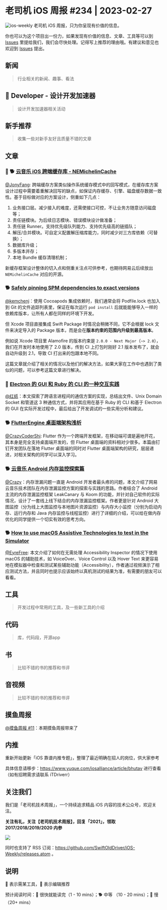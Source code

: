 # 老司机 iOS 周报 #234 | 2023-02-27

![ios-weekly](https://github.com/SwiftOldDriver/iOS-Weekly/blob/master/assets/ios-weekly.png?raw=true)
老司机 iOS 周报，只为你呈现有价值的信息。

你也可以为这个项目出一份力，如果发现有价值的信息、文章、工具等可以到 [Issues](https://github.com/SwiftOldDriver/iOS-Weekly/issues) 里提给我们，我们会尽快处理。记得写上推荐的理由哦。有建议和意见也欢迎到 [Issues](https://github.com/SwiftOldDriver/iOS-Weekly/issues) 提出。

## 新闻

> 行业相关的新闻、趣事、看法

##  Developer - 设计开发加速器

> 设计开发加速器相关活动

## 新手推荐

> 收集一些对新手友好且质量不错的文章

## 文章

### 🌟 🐕 [云音乐 iOS 跨端缓存库 - NEMichelinCache](https://mp.weixin.qq.com/s/jZ6QEuc0qoAn27lYzN1Yfw)

[@JonyFang](https://github.com/jonyfang): 跨端缓存方案类似操作系统缓存模式中的回写模式，在缓存库方案设计过程中需要着重解决回写的缺点，如保证内存缓存、引擎、磁盘缓存数据一致性。基于目标做对应的方案设计，侧重如下几点：

1. 业务接口层。减少接入的难度，还需使接口可控，不让业务方随意访问磁盘等；
2. 责任链模块。为后续日志模块、错误模块设计做准备；
3. 责任链 Runner。支持优先级队列能力、支持优先级高的链插队；
4. 解压/合并模块。可自定义配置解压缩库能力，同时减少对三方库依赖（可替换）；
5. 数据库升级；
6. 多版本并存；
7. 本地 Bundle 缓存清理机制；

新缓存框架设计整体的切入点和侧重关注点可供参考，也期待网易云后续放出 `NEMichelinCache` 对应的开源。

### 🐕 [Safely pinning SPM dependencies to exact versions](https://www.polpiella.dev/safely-pinning-spm-depedencies-to-exact-versions/)

[@kemchenj](https://kemchenj.github.io)：使用 Cocoapods 集成依赖时，我们通常会将 Podfile.lock 也加入到 Git 的文件追踪列表里，保证在每次运行 `pod install` 后就能能够导入一样的依赖库版本，让所有人都在同样的环境下开发。

但 Xcode 项目直接集成 Swift Package 时情况会稍微不同，它不会根据 lock 文件来决定导入的 Package 版本，而是会在**版本约束的范围内升级到最高版本**。

例如说 Xcode 项目里 Alamofire 的版本约束是 `2.0.0 - Next Major`（`~> 2.0`），我们在开发时本地使用了 2.0 版本，传到 CI 上打包时刚好 2.1 版本发布了，就会自动升级到 2.1，导致 CI 打出来的包跟本地不同。

这篇文章就介绍了相关的情况以及他们的解决方法，如果大家在工作中也遇到了类似的问题，可以参考这篇文章进行解决。

### 🐎 [Electron 的 GUI 和 Ruby 的 CLI 的一种交互实践](https://mp.weixin.qq.com/s/UmzeZip3KtHH44dkiijujg)

[@红纸](https://github.com/nianran)：本文探索了跨语言进程间的通信方案的实现，总结出文件、Unix Domain Socket 和管道这 3 种通信方式，并将其应用在基于 Ruby 的 CLI 和基于 Electron 的 GUI 在实际开发过程中，最后给出了开发调试的一些实用分析和建议。

### 🐕 [FlutterEngine 桌面端架构浅析](https://mp.weixin.qq.com/s/iKAHo8chgE85zix3ktHfUQ)

[@CrazyCoderShi](https://github.com/CrazyCoderShi): Flutter 作为一个跨端开发框架，在移动端可谓是遍地开花，其本身是完全支持桌面端开发的，但 Flutter 桌面端的资料相对少很多。本篇由钉钉开发团队在落地 Flutter 桌面端的同时对 Flutter 桌面端架构的研究，层层递进，对相关架构的同学可以深入学习。

### 🐕 [云音乐 Android 内存监控探索篇](https://mp.weixin.qq.com/s/tHndnmpxeDihYTIZmsafbg)

[@Crazy](https://github.com/jiyan135960)：内存泄漏问题一直是 Android 开发者最头疼的问题，本文介绍了网易云音乐技术团队在内存泄漏监控方案的探索与实践的思路。作者结合了 Android 主流的内存泄漏监控框架 LeakCanary 与 Koom 的功能，并针对自己软件的实际情况，设计了一套线上线下结合的内存泄漏监控框架。作者更是针对 Android 大图监控（分为线上大图监控与本地图片资源监控）与内存大小监控（分别为启动内存、运行内存和 Java 内存监控与线程监控）进行了详细的介绍，可以给在做内存优化的同学提供一个切实有效的思考方向。

### 🐕 [How to use macOS Assistive Technologies to test in the Simulator](https://www.basbroek.nl/cheating-the-system-for-fun-and-profit)

[@EyreFree](https://github.com/EyreFree): 本文介绍了如何在无需处理 Accessibility Inspector 的情况下使用 macOS 的辅助技术，如 VoiceOver、Voice Control 以及 Hover Text 来更容易地在模拟器中检查和测试某些辅助功能（Accessibility），作者通过视频演示了相应测试方法，并且同时也提示应该始终以真机测试的结果为准，有需要的朋友可以看看。

## 工具

> 开发过程中常用的工具，及一些新工具的介绍

## 代码

> 库，代码段，开源app

## 书

> 比较不错的书的推荐和书评

## 音视频

> 比较不错的书的推荐和书评

## 摸鱼周报

[@摸鱼周报 #11](https://mp.weixin.qq.com/s/hE9wYlLX8F1sKjIF5eIPVQ)：本期摸鱼周报带来了

## 内推

重新开始更新「iOS 靠谱内推专题」，整理了最近明确在招人的岗位，供大家参考

具体信息请移步：https://www.yuque.com/iosalliance/article/bhutav 进行查看（如有招聘需求请联系 iTDriverr）

## 关注我们

我们是「老司机技术周报」，一个持续追求精品 iOS 内容的技术公众号，欢迎关注。

**关注有礼，关注【老司机技术周报】，回复「2021」，领取 2017/2018/2019/2020 内参**

![](https://github.com/SwiftOldDriver/iOS-Weekly/blob/master/assets/qrcode_for_wechat.jpg?raw=true)

同时也支持了 RSS 订阅：https://github.com/SwiftOldDriver/iOS-Weekly/releases.atom 。

## 说明

🚧 表示需某工具，🌟 表示编辑推荐

预计阅读时间：🐎 很快就能读完（1 - 10 mins）；🐕 中等 （10 - 20 mins）；🐢 慢（20+ mins）
